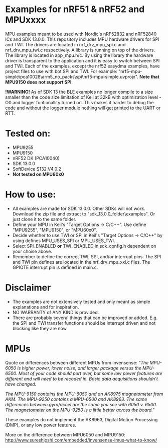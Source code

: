 # Examples for nRF51 & nRF52 and MPUxxxx
MPU examples meant to be used with Nordic's nRF52832 and nRF52840 ICs and SDK 13.0.0. 
This repository includes MPU hardware drivers for SPI and TWI. The drivers are located in nrf_drv_mpu_spi.c and nrf_drv_mpu_twi.c respectively. A library is running on top of the drivers. The library is located in app_mpu.h/c. By using the library the hardware driver is transparent to the application and it is easy to switch between SPI and TWI. Each of the examples, except the nrf52 easydma examples, have project files to use with bot SPI and TWI. For example: "nrf5-mpu-simple\pca10028\arm5_no_packs\spi\nrf5-mpu-simple.uvprojx". <b>Note that MPU9150 does not support SPI</b>.

<b>!WARNING!</b>
As of SDK 13 the BLE examples no longer compile to a size smaller than the code size limitation of Keil at 32kB with optimization level -O0 and logger funtionallity turned on. This makes it harder to debug the code and without the logger module nothing will get printed to the UART or RTT.

# Tested on:
* MPU9255
* MPU9150
* nRF52 DK (PCA10040)
* SDK 13.0.0
* SoftDevice S132 V4.0.2
* <b>Not tested on MPU60x0</b>

# How to use:
* All examples are made for SDK 13.0.0. Other SDKs will not work. Download the zip file and extract to "sdk_13.0.0_folder\examples". Or just clone it to the same folder. 
* Define your MPU in Keil's "Target Options -> C/C++". Use define "MPU9255", "MPU9150", or "MPU60x0".
* Decide whether to use TWI or SPI in Keil's "Target Options -> C/C++" by using defines MPU_USES_SPI or MPU_USES_TWI.
* Select SPI_ENABLED <b>or</b> TWI_ENABLED in sdk_config.h dependent on your choise above. 
* Remember to define the correct TWI, SPI, and/or interrupt pins. The SPI and TWI pin defines are located in the nrf_drv_mpu_xxi.c files. The GPIOTE interrupt pin is defined in main.c.

# Disclaimer
 * The examples are not extensively tested and only meant as simple explanations and for inspiration. 
 * NO WARRANTY of ANY KIND is provided.
 * There are probably several things that can be improved or added. E.g. the SPI and TWI transfer functions should be interrupt driven and not blocking like they are now. 

# MPUs
Quote on differences between different MPUs from Invensense:
<i>"The MPU-6050 is higher power, lower noise, and larger package versus the MPU-6500. Most of your code should port over, but some low power features are different and will need to be recoded in. Basic data acquisitions shouldn’t have changed.

The MPU-9150 contains the MPU-6050 and an AK8975 magnetometer from AKM. The MPU-9250 contains a MPU-6500 and AK8963. The same differences between gyro/accel are the same you see with 6050 v. 6500. The magnetometer on the MPU-9250 is a little better across the board."</i>

These examples do not implement the AK8963, Digital Motion Processing (DMP), or any low power features.

More on the difference between MPU6050 and MPU9150: http://www.sureshjoshi.com/embedded/invensense-imus-what-to-know/
